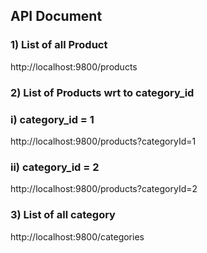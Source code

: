 ## API Document

### 1) List of all Product
http://localhost:9800/products


### 2) List of Products wrt to category_id
### i) category_id = 1
http://localhost:9800/products?categoryId=1 <br />

### ii) category_id = 2
http://localhost:9800/products?categoryId=2


### 3) List of all category
http://localhost:9800/categories